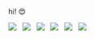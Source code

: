 hi! :heart_eyes:

<!-- <img src="https://img.shields.io/badge/표시할이름-색상?style=for-the-badge&logo=기술스택아이콘&logoColor=white"> -->
<!-- 기술스택 -->
<img src="https://img.shields.io/badge/JAVA-007396?style=for-the-badge&logo=java&logoColor=white"> &nbsp; 
<img src="https://img.shields.io/badge/C-A8B9CC?style=for-the-badge&logo=C&logoColor=white"> &nbsp; <img src="https://img.shields.io/badge/C++-00599C?style=for-the-badge&logo=c++&logoColor=white"> &nbsp; <img src="https://img.shields.io/badge/Python-3776AB?style=for-the-badge&logo=Python&logoColor=white"> &nbsp; <img src="https://img.shields.io/badge/HTML5-E34F26?style=for-the-badge&logo=HTML5&logoColor=white"> &nbsp; <img src="https://img.shields.io/badge/CSS-1572B6?style=for-the-badge&logo=CSS3&logoColor=white">
